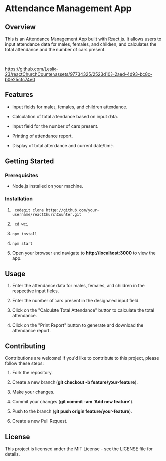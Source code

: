 Attendance Management App
=========================

Overview
--------

This is an Attendance Management App built with React.js. It allows users to input attendance data for males, females, and children, and calculates the total attendance and the number of cars present.

 

https://github.com/Leslie-23/reactChurchCounter/assets/97734325/2523d103-2aed-4d93-bc8c-b0e25cfc74e0



Features
--------

*   Input fields for males, females, and children attendance.
    
*   Calculation of total attendance based on input data.
    
*   Input field for the number of cars present.
    
*   Printing of attendance report.
    
*   Display of total attendance and current date/time.
    

Getting Started
---------------

### Prerequisites

*   Node.js installed on your machine.
    

### Installation

1.  ` codegit clone https://github.com/your-username/reactChurchCounter.git`
    
2.  ` cd wci`
    
3.  `npm install`
    
4.  `npm start`
    
5.  Open your browser and navigate to **http://localhost:3000** to view the app.
    

Usage
-----

1.  Enter the attendance data for males, females, and children in the respective input fields.
    
2.  Enter the number of cars present in the designated input field.
    
3.  Click on the "Calculate Total Attendance" button to calculate the total attendance.
    
4.  Click on the "Print Report" button to generate and download the attendance report.
    

Contributing
------------

Contributions are welcome! If you'd like to contribute to this project, please follow these steps:

1.  Fork the repository.
    
2.  Create a new branch (**git checkout -b feature/your-feature**).
    
3.  Make your changes.
    
4.  Commit your changes (**git commit -am 'Add new feature'**).
    
5.  Push to the branch (**git push origin feature/your-feature**).
    
6.  Create a new Pull Request.
    

License
-------

This project is licensed under the MIT License - see the LICENSE file for details.
